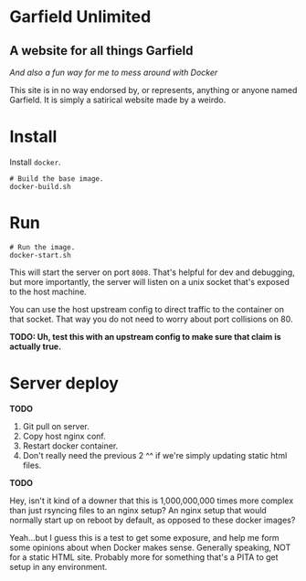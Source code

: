 # Garfield Unlimited

## A website for all things Garfield

*And also a fun way for me to mess around with Docker*

This site is in no way endorsed by, or represents, anything or anyone named Garfield. It is simply a satirical website made by a weirdo.

# Install

Install `docker`.

```
# Build the base image.
docker-build.sh
```

# Run

```
# Run the image.
docker-start.sh
```

This will start the server on port `8008`. That's helpful for dev and debugging, but more importantly, the server will listen on a unix socket that's exposed to the host machine.

You can use the host upstream config to direct traffic to the container on that socket. That way you do not need to worry about port collisions on 80.

**TODO: Uh, test this with an upstream config to make sure that claim is actually true.**

# Server deploy

**TODO**

1. Git pull on server.
1. Copy host nginx conf.
1. Restart docker container.
1. Don't really need the previous 2 ^^ if we're simply updating static html files.

**TODO**

Hey, isn't it kind of a downer that this is 1,000,000,000 times more complex than just rsyncing files to an nginx setup? An nginx setup that would normally start up on reboot by default, as opposed to these docker images?

Yeah...but I guess this is a test to get some exposure, and help me form some opinions about when Docker makes sense. Generally speaking, NOT for a static HTML site. Probably more for something that's a PITA to get setup in any environment.
